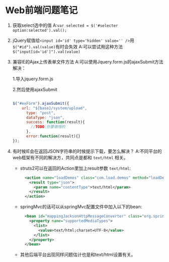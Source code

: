 # Web前端问题笔记

1. 获取select选中的值
A:`var selected = $('#selecter option:selected').val();`
2. jQuery赋值给`<input id='id' type='hidden' value='' />`用`$("#id").val(value)`有时会失效
A:可以尝试用这种方法`$("input[id='id']").val(value)`
3. 兼容IE的Ajax上传表单文件方法
A:可以使用Jquery.form.js的ajaxSubmit方法解决：

    1.导入jquery.form.js

    2.然后使用ajaxSubmit

    ```javascript

    $("#exForm").ajaxSubmit({
        url: "${base}/system/upload",
          type: "post",
          dataType: "json",
          success: function(result){
            //TODO:你要做啥的
          },
          error:function(result){}
    });

    ````

4. 有时候IE会在返回JSON字符串的时候提示下载，要怎么解决？
A:不同平台的web框架有不同的解决方，共同点是都和 `text/html` 相关。
    * struts2可以在返回的Action里加上result参数 `text/html`:

      ```xml
        <action name="loadDemos" class="com.load.demos" method="loadDemos">
          <result type="json">
            <param name="contentType">text/html</param>
          </result>
        </action>
      ```

    * springMvc的话可以从springMvc配置文件中加入以下的bean:

      ```xml
        <bean id="mappingJacksonHttpMessageConverter" class="org.springframework.http.converter.json.MappingJackson2HttpMessageConverter">
          <property name="supportedMediaTypes">
            <list>
              <value>text/html;charset=UTF-8</value>
            </list>
          </property>
        </bean>
      ```

    * 其他后端平台出现同样问题估计也是和text/html设置有关。
